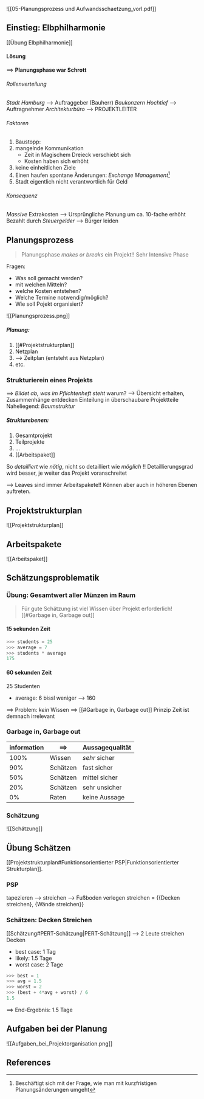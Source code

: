![[05-Planungsprozess und Aufwandsschaetzung_vorl.pdf]]
## Einstieg: Elbphilharmonie
[[Übung Elbphilharmonie]]
#### Lösung
==> **Planungsphase war Schrott**
###### Rollenverteilung
_Stadt Hamburg_ --> Auftraggeber (Bauherr)
_Baukonzern Hochtief_ --> Auftragnehmer
_Architekturbüro_ --> PROJEKTLEITER

###### Faktoren
1) Baustopp:
2) mangelnde Kommunikation
	- Zeit in Magischem Dreieck verschiebt sich
	- Kosten haben sich erhöht
3) keine einheitlichen Ziele
4) Einen haufen spontane Änderungen: _Exchange Management_[^1]
5) Stadt eigentlich nicht verantwortlich für Geld

###### Konsequenz
_Massive_ Extrakosten
	--> Ursprüngliche Planung um ca. 10-fache erhöht
Bezahlt durch _Steuergelder_
	--> Bürger leiden


## Planungsprozess
> Planungsphase _makes or breaks_ ein Projekt!!
> Sehr Intensive Phase


Fragen:
- Was soll gemacht werden?
- mit welchen Mitteln?
- welche Kosten entstehen? 
- Welche Termine notwendig/möglich?
- Wie soll Pojekt organisiert?

![[Planungsprozess.png]]

##### Planung:
1) [[#Projektstrukturplan]]
2) Netzplan
3) --> Zeitplan (entsteht aus Netzplan)
4) etc.


### Strukturierein eines Projekts
==> *Bildet ab, was im Pflichtenheft steht*
warum? 
	--> Übersicht erhalten, Zusammenhänge entdecken
	Einteilung in überschaubare Projektteile
Naheliegend: _Baumstruktur_
##### Strukturebenen:
1) Gesamtprojekt
2) Teilprojekte
3) ...
4) [[Arbeitspaket]]

So _detailliert_ wie _nötig_, nicht so detailliert wie _möglich_ !!
	Detaillierungsgrad wird besser, je weiter das Projekt voranschreitet

--> Leaves sind immer Arbeitspakete!! Können aber auch in höheren Ebenen auftreten.


## Projektstrukturplan
![[Projektstrukturplan]]

## Arbeitspakete
![[Arbeitspaket]]



## Schätzungsproblematik

### Übung: Gesamtwert aller Münzen im Raum
> Für gute Schätzung ist viel Wissen über Projekt erforderlich! [[#Garbage in, Garbage out]]
#### 15 sekunden Zeit
```python
>>> students = 25
>>> average = 7
>>> students * average
175
```
#### 60 sekunden Zeit
25 Studenten
- average: 6
bissl weniger --> 160

==> Problem: _kein_ Wissen
==> [[#Garbage in, Garbage out]] Prinzip
Zeit ist demnach irrelevant

### Garbage in, Garbage out
| information | ==> | Aussagequalität |
| ---- | ---- | ---- |
| 100% | Wissen | _sehr_ sicher |
| 90% | Schätzen | fast sicher |
| 50% | Schätzen | mittel sicher |
| 20% | Schätzen | sehr unsicher |
| 0% | Raten | keine Aussage |

### Schätzung
![[Schätzung]]

## Übung Schätzen
[[Projektstrukturplan#Funktionsorientierter PSP|Funktionsorientierter Strukturplan]].
### PSP
tapezieren --> streichen --> Fußboden verlegen
streichen = {{Decken streichen}, {Wände streichen}}

### Schätzen: Decken Streichen
[[Schätzung#PERT-Schätzung|PERT-Schätzung]]
--> 2 Leute streichen Decken
- best case: 1 Tag
- likely: 1.5 Tage
- worst case: 2 Tage
```python
>>> best = 1
>>> avg = 1.5
>>> worst = 2
>>> (best + 4*avg + worst) / 6
1.5
```
==> End-Ergebnis: 1.5 Tage

## Aufgaben bei der Planung
![[Aufgaben_bei_Projektorganisation.png]]


## References
[^1]: Beschäftigt sich mit der Frage, wie man mit kurzfristigen Planungsänderungen umgeht
